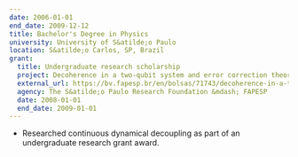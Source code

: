 ```yaml
---
date: 2006-01-01
end_date: 2009-12-12
title: Bachelor's Degree in Physics
university: University of S&atilde;o Paulo
location: S&atilde;o Carlos, SP, Brazil
grant:
  title: Undergraduate research scholarship
  project: Decoherence in a two-qubit system and error correction theory
  external_url: https://bv.fapesp.br/en/bolsas/71743/decoherence-in-a-two-qubit-system-and-error-correction-theory/
  agency: The S&atilde;o Paulo Research Foundation &mdash; FAPESP
  date: 2008-01-01
  end_date: 2009-01-01
---
```

 - Researched continuous dynamical decoupling as part of an undergraduate research grant award.
